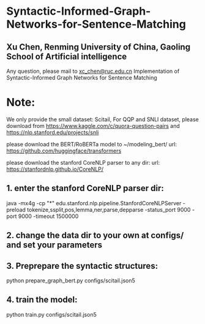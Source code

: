 # Syntactic-Informed-Graph-Networks-for-Sentence-Matching
## Xu Chen, Renming University of China, Gaoling School of Artificial intelligence
Any question, please mail to xc_chen@ruc.edu.cn
Implementation of Syntactic-Informed Graph Networks for Sentence Matching

# Note: 
We only provide the small dataset: Scitail, 
For QQP and SNLI dataset, please download from https://www.kaggle.com/c/quora-question-pairs and https://nlp.stanford.edu/projects/snli

please download the BERT/RoBERTa model to ~/modeling_bert/
url: https://github.com/huggingface/transformers

please download the stanford CoreNLP parser to any dir:
url: https://stanfordnlp.github.io/CoreNLP/

## 1. enter the stanford CoreNLP parser dir:
java -mx4g -cp "*" edu.stanford.nlp.pipeline.StanfordCoreNLPServer -preload tokenize,ssplit,pos,lemma,ner,parse,depparse -status_port 9000 -port 9000 -timeout 1500000

## 2. change the data dir to your own at configs/ and set your parameters

## 3. Preprepare the syntactic structures: 
python prepare_graph_bert.py configs/scitail.json5

## 4. train the model:
python train.py configs/scitail.json5
